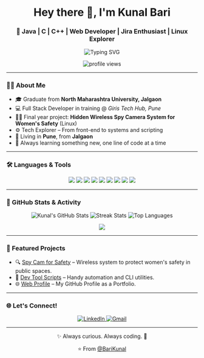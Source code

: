 <h1 align="center">Hey there 👋, I'm Kunal Bari</h1>
<h3 align="center">🚀 Java | C | C++ | Web Developer | Jira Enthusiast | Linux Explorer</h3>

<p align="center">
  <img src="https://readme-typing-svg.herokuapp.com?font=Fira+Code&size=24&pause=1000&color=00F7FF&center=true&vCenter=true&width=435&lines=Welcome+to+my+GitHub!;Let's+Build+Something+Awesome;Java+%7C+C%2B%2B+%7C+Web+Dev+%7C+Linux+%7C+Jira" alt="Typing SVG" />
</p>

<p align="center">
  <img src="https://komarev.com/ghpvc/?username=BariKunal&label=Profile+Views&color=brightgreen&style=flat-square" alt="profile views"/>
</p>

---

### 👨‍💻 About Me

- 🎓 Graduate from **North Maharashtra University, Jalgaon**
- 💻 Full Stack Developer in training @ *Giris Tech Hub, Pune*
- 👨‍💻 Final year project: **Hidden Wireless Spy Camera System for Women's Safety** (Linux)
- ⚙️ Tech Explorer – From front-end to systems and scripting
- 📍 Living in **Pune**, from **Jalgaon**
- 🧠 Always learning something new, one line of code at a time

---

### 🛠️ Languages & Tools

<p align="center">
  <img src="https://img.shields.io/badge/Java-%23ED8B00.svg?style=for-the-badge&logo=java&logoColor=white"/>
  <img src="https://img.shields.io/badge/C-00599C?style=for-the-badge&logo=c&logoColor=white"/>
  <img src="https://img.shields.io/badge/C++-00599C?style=for-the-badge&logo=c%2B%2B&logoColor=white"/>
  <img src="https://img.shields.io/badge/HTML5-E34F26?style=for-the-badge&logo=html5&logoColor=white"/>
  <img src="https://img.shields.io/badge/CSS3-1572B6?style=for-the-badge&logo=css3&logoColor=white"/>
  <img src="https://img.shields.io/badge/JavaScript-F7DF1E?style=for-the-badge&logo=javascript&logoColor=black"/>
  <img src="https://img.shields.io/badge/Linux-FCC624?style=for-the-badge&logo=linux&logoColor=black"/>
  <img src="https://img.shields.io/badge/Jira-0052CC?style=for-the-badge&logo=jira&logoColor=white"/>
  <img src="https://img.shields.io/badge/GitHub-181717?style=for-the-badge&logo=github&logoColor=white"/>
</p>

---

### 🌟 GitHub Stats & Activity

<p align="center">
  <img src="https://github-readme-stats.vercel.app/api?username=BariKunal&show_icons=true&theme=tokyonight" alt="Kunal's GitHub Stats" />
  <img src="https://github-readme-streak-stats.herokuapp.com/?user=BariKunal&theme=tokyonight" alt="Streak Stats" />
  <img src="https://github-readme-stats.vercel.app/api/top-langs/?username=BariKunal&layout=compact&theme=tokyonight" alt="Top Languages" />
</p>

<p align="center">
  <img src="https://github-profile-trophy.vercel.app/?username=BariKunal&theme=darkhub&row=1&margin-w=15" />
</p>

---

### 📂 Featured Projects

- 🔍 [Spy Cam for Safety](https://github.com/BariKunal/spy-camera-linux) – Wireless system to protect women's safety in public spaces.
- 💼 [Dev Tool Scripts](https://github.com/BariKunal/devops-toolkit) – Handy automation and CLI utilities.
- 🌐 [Web Profile](https://github.com/BariKunal/BariKunal) – My GitHub Profile as a Portfolio.

---

### 🌐 Let's Connect!

<p align="center">
  <a href="www.linkedin.com/in/kunal-bari-software-developer" target="_blank">
    <img src="https://img.shields.io/badge/LinkedIn-blue?style=for-the-badge&logo=linkedin&logoColor=white" alt="LinkedIn" />
  </a>
  <a href="mailto:kunalbari751@gmail.com">
    <img src="https://img.shields.io/badge/Gmail-D14836?style=for-the-badge&logo=gmail&logoColor=white" alt="Gmail" />
  </a>
</p>

---

<p align="center">✨ Always curious. Always coding. 🚀</p>

<p align="center">⭐️ From <a href="https://github.com/BariKunal">@BariKunal</a></p>
